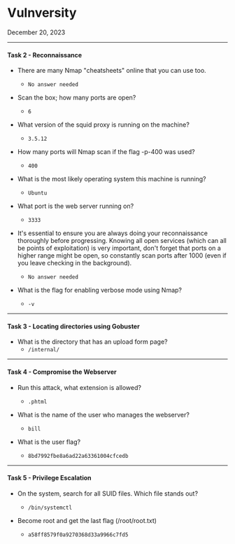 # Vulnversity

December 20, 2023

----------------------------

#### Task 2 - Reconnaissance

- There are many Nmap "cheatsheets" online that you can use too.
	- `No answer needed`

- Scan the box; how many ports are open?
	- `6`

- What version of the squid proxy is running on the machine?
	- `3.5.12`

- How many ports will Nmap scan if the flag -p-400 was used?
	- `400`

- What is the most likely operating system this machine is running?
	- `Ubuntu`

- What port is the web server running on?
	- `3333`

- It's essential to ensure you are always doing your reconnaissance thoroughly before progressing. Knowing all open services (which can all be points of exploitation) is very important, don't forget that ports on a higher range might be open, so constantly scan ports after 1000 (even if you leave checking in the background).
	- `No answer needed`

- What is the flag for enabling verbose mode using Nmap?
	- `-v`


--------------------------------------

#### Task 3 - Locating directories using Gobuster

- What is the directory that has an upload form page?
	- `/internal/`

--------------------------------------

#### Task 4 - Compromise the Webserver

- Run this attack, what extension is allowed?
	- `.phtml`

- What is the name of the user who manages the webserver?
	- `bill`

- What is the user flag?
	- `8bd7992fbe8a6ad22a63361004cfcedb`

--------------------------------------

#### Task 5 - Privilege Escalation

- On the system, search for all SUID files. Which file stands out?
	- `/bin/systemctl`

- Become root and get the last flag (/root/root.txt)
	- `a58ff8579f0a9270368d33a9966c7fd5`